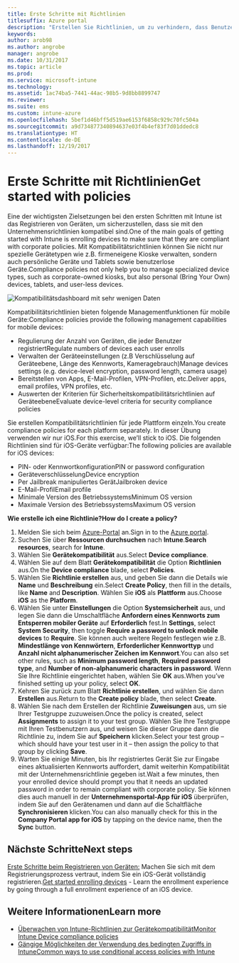 ```yaml
---
title: Erste Schritte mit Richtlinien
titlesuffix: Azure portal
description: "Erstellen Sie Richtlinien, um zu verhindern, dass Benutzer nicht autorisierte Aktionen mit ihren Geräten vornehmen."
keywords: 
author: arob98
ms.author: angrobe
manager: angrobe
ms.date: 10/31/2017
ms.topic: article
ms.prod: 
ms.service: microsoft-intune
ms.technology: 
ms.assetid: 1ac74ba5-7441-44ac-98b5-9d8bb8899747
ms.reviewer: 
ms.suite: ems
ms.custom: intune-azure
ms.openlocfilehash: 5bef1d46bff5d519ae6153f6858c929c70fc504a
ms.sourcegitcommit: a9d734877340894637e03f4b4ef83f7d01ddedc8
ms.translationtype: HT
ms.contentlocale: de-DE
ms.lasthandoff: 12/19/2017
---
```

# <a name="get-started-with-policies"></a><span data-ttu-id="9fc8a-103">Erste Schritte mit Richtlinien</span><span class="sxs-lookup"><span data-stu-id="9fc8a-103">Get started with policies</span></span>

<span data-ttu-id="9fc8a-104">Eine der wichtigsten Zielsetzungen bei den ersten Schritten mit Intune ist das Registrieren von Geräten, um sicherzustellen, dass sie mit den Unternehmensrichtlinien kompatibel sind.</span><span class="sxs-lookup"><span data-stu-id="9fc8a-104">One of the main goals of getting started with Intune is enrolling devices to make sure that they are compliant with corporate policies.</span></span> <span data-ttu-id="9fc8a-105">Mit Kompatibilitätsrichtlinien können Sie nicht nur spezielle Gerätetypen wie z.B. firmeneigene Kioske verwalten, sondern auch persönliche Geräte und Tablets sowie benutzerlose Geräte.</span><span class="sxs-lookup"><span data-stu-id="9fc8a-105">Compliance policies not only help you to manage specialized device types, such as corporate-owned kiosks, but also personal (Bring Your Own) devices, tablets, and user-less devices.</span></span>

![Kompatibilitätsdashboard mit sehr wenigen Daten](/intune/media/generic-compliance-dashboard.png)

<span data-ttu-id="9fc8a-107">Kompatibilitätsrichtlinien bieten folgende Managementfunktionen für mobile Geräte:</span><span class="sxs-lookup"><span data-stu-id="9fc8a-107">Compliance policies provide the following management capabilities for mobile devices:</span></span>

* <span data-ttu-id="9fc8a-108">Regulierung der Anzahl von Geräten, die jeder Benutzer registriert</span><span class="sxs-lookup"><span data-stu-id="9fc8a-108">Regulate numbers of devices each user enrolls</span></span>
* <span data-ttu-id="9fc8a-109">Verwalten der Geräteeinstellungen (z.B Verschlüsselung auf Geräteebene, Länge des Kennworts, Kameragebrauch)</span><span class="sxs-lookup"><span data-stu-id="9fc8a-109">Manage devices settings (e.g. device-level encryption, password length, camera usage)</span></span>
* <span data-ttu-id="9fc8a-110">Bereitstellen von Apps, E-Mail-Profilen, VPN-Profilen, etc.</span><span class="sxs-lookup"><span data-stu-id="9fc8a-110">Deliver apps, email profiles, VPN profiles, etc.</span></span>
* <span data-ttu-id="9fc8a-111">Auswerten der Kriterien für Sicherheitskompatibilitätsrichtlinien auf Geräteebene</span><span class="sxs-lookup"><span data-stu-id="9fc8a-111">Evaluate device-level criteria for security compliance policies</span></span>

<span data-ttu-id="9fc8a-112">Sie erstellen Kompatibilitätsrichtlinien für jede Plattform einzeln.</span><span class="sxs-lookup"><span data-stu-id="9fc8a-112">You create compliance policies for each platform separately.</span></span> <span data-ttu-id="9fc8a-113">In dieser Übung verwenden wir nur iOS.</span><span class="sxs-lookup"><span data-stu-id="9fc8a-113">For this exercise, we’ll stick to iOS.</span></span> <span data-ttu-id="9fc8a-114">Die folgenden Richtlinien sind für iOS-Geräte verfügbar:</span><span class="sxs-lookup"><span data-stu-id="9fc8a-114">The following policies are available for iOS devices:</span></span>

* <span data-ttu-id="9fc8a-115">PIN- oder Kennwortkonfiguration</span><span class="sxs-lookup"><span data-stu-id="9fc8a-115">PIN or password configuration</span></span>
* <span data-ttu-id="9fc8a-116">Geräteverschlüsselung</span><span class="sxs-lookup"><span data-stu-id="9fc8a-116">Device encryption</span></span>
* <span data-ttu-id="9fc8a-117">Per Jailbreak manipuliertes Gerät</span><span class="sxs-lookup"><span data-stu-id="9fc8a-117">Jailbroken device</span></span>
* <span data-ttu-id="9fc8a-118">E-Mail-Profil</span><span class="sxs-lookup"><span data-stu-id="9fc8a-118">Email profile</span></span>
* <span data-ttu-id="9fc8a-119">Minimale Version des Betriebssystems</span><span class="sxs-lookup"><span data-stu-id="9fc8a-119">Minimum OS version</span></span>
* <span data-ttu-id="9fc8a-120">Maximale Version des Betriebssystems</span><span class="sxs-lookup"><span data-stu-id="9fc8a-120">Maximum OS version</span></span>

<span data-ttu-id="9fc8a-121">__Wie erstelle ich eine Richtlinie?__</span><span class="sxs-lookup"><span data-stu-id="9fc8a-121">__How do I create a policy?__</span></span>

1. <span data-ttu-id="9fc8a-122">Melden Sie sich beim [Azure-Portal](https://portal.azure.com) an.</span><span class="sxs-lookup"><span data-stu-id="9fc8a-122">Sign in to the [Azure portal](https://portal.azure.com).</span></span>
2. <span data-ttu-id="9fc8a-123">Suchen Sie über **Ressourcen durchsuchen** nach **Intune**.</span><span class="sxs-lookup"><span data-stu-id="9fc8a-123">**Search resources**, search for **Intune**.</span></span>
3. <span data-ttu-id="9fc8a-124">Wählen Sie **Gerätekompatibilität** aus.</span><span class="sxs-lookup"><span data-stu-id="9fc8a-124">Select **Device compliance**.</span></span>
4. <span data-ttu-id="9fc8a-125">Wählen Sie auf dem Blatt **Gerätekompatibilität** die Option **Richtlinien** aus.</span><span class="sxs-lookup"><span data-stu-id="9fc8a-125">On the **Device compliance** blade, select **Policies**.</span></span>
5. <span data-ttu-id="9fc8a-126">Wählen Sie **Richtlinie erstellen** aus, und geben Sie dann die Details wie **Name** und **Beschreibung** ein.</span><span class="sxs-lookup"><span data-stu-id="9fc8a-126">Select **Create Policy**, then fill in the details, like **Name** and **Description**.</span></span> <span data-ttu-id="9fc8a-127">Wählen Sie **iOS** als **Plattform** aus.</span><span class="sxs-lookup"><span data-stu-id="9fc8a-127">Choose **iOS** as the **Platform**.</span></span>
6. <span data-ttu-id="9fc8a-128">Wählen Sie unter **Einstellungen** die Option **Systemsicherheit** aus, und legen Sie dann die Umschaltfläche **Anfordern eines Kennworts zum Entsperren mobiler Geräte** auf **Erforderlich** fest.</span><span class="sxs-lookup"><span data-stu-id="9fc8a-128">In **Settings**, select **System Security**, then toggle **Require a password to unlock mobile devices** to **Require**.</span></span> <span data-ttu-id="9fc8a-129">Sie können auch weitere Regeln festlegen wie z.B. **Mindestlänge von Kennwörtern**, **Erforderlicher Kennworttyp** und **Anzahl nicht alphanumerischer Zeichen im Kennwort**.</span><span class="sxs-lookup"><span data-stu-id="9fc8a-129">You can also set other rules, such as **Minimum password length**, **Required password type**, and **Number of non-alphanumeric characters in password**.</span></span> <span data-ttu-id="9fc8a-130">Wenn Sie Ihre Richtlinie eingerichtet haben, wählen Sie **OK** aus.</span><span class="sxs-lookup"><span data-stu-id="9fc8a-130">When you’ve finished setting up your policy, select **OK**.</span></span>
7. <span data-ttu-id="9fc8a-131">Kehren Sie zurück zum Blatt **Richtlinie erstellen**, und wählen Sie dann **Erstellen** aus.</span><span class="sxs-lookup"><span data-stu-id="9fc8a-131">Return to the **Create policy** blade, then select **Create**.</span></span>
8. <span data-ttu-id="9fc8a-132">Wählen Sie nach dem Erstellen der Richtlinie **Zuweisungen** aus, um sie Ihrer Testgruppe zuzuweisen.</span><span class="sxs-lookup"><span data-stu-id="9fc8a-132">Once the policy is created, select **Assignments** to assign it to your test group.</span></span> <span data-ttu-id="9fc8a-133">Wählen Sie Ihre Testgruppe mit Ihren Testbenutzern aus, und weisen Sie dieser Gruppe dann die Richtlinie zu, indem Sie auf **Speichern** klicken.</span><span class="sxs-lookup"><span data-stu-id="9fc8a-133">Select your test group – which should have your test user in it – then assign the policy to that group by clicking **Save**.</span></span>
9. <span data-ttu-id="9fc8a-134">Warten Sie einige Minuten, bis Ihr registriertes Gerät Sie zur Eingabe eines aktualisierten Kennworts auffordert, damit weiterhin Kompatibilität mit der Unternehmensrichtlinie gegeben ist.</span><span class="sxs-lookup"><span data-stu-id="9fc8a-134">Wait a few minutes, then your enrolled device should prompt you that it needs an updated password in order to remain compliant with corporate policy.</span></span> <span data-ttu-id="9fc8a-135">Sie können dies auch manuell in der **Unternehmensportal-App für iOS** überprüfen, indem Sie auf den Gerätenamen und dann auf die Schaltfläche **Synchronisieren** klicken.</span><span class="sxs-lookup"><span data-stu-id="9fc8a-135">You can also manually check for this in the **Company Portal app for iOS** by tapping on the device name, then the **Sync** button.</span></span>

## <a name="next-steps"></a><span data-ttu-id="9fc8a-136">Nächste Schritte</span><span class="sxs-lookup"><span data-stu-id="9fc8a-136">Next steps</span></span>

<span data-ttu-id="9fc8a-137">[Erste Schritte beim Registrieren von Geräten:](get-started-enroll.md) Machen Sie sich mit dem Registrierungsprozess vertraut, indem Sie ein iOS-Gerät vollständig registrieren.</span><span class="sxs-lookup"><span data-stu-id="9fc8a-137">[Get started enrolling devices](get-started-enroll.md) - Learn the enrollment experience by going through a full enrollment experience of an iOS device.</span></span>

## <a name="learn-more"></a><span data-ttu-id="9fc8a-138">Weitere Informationen</span><span class="sxs-lookup"><span data-stu-id="9fc8a-138">Learn more</span></span>

* [<span data-ttu-id="9fc8a-139">Überwachen von Intune-Richtlinien zur Gerätekompatibilität</span><span class="sxs-lookup"><span data-stu-id="9fc8a-139">Monitor Intune Device compliance policies</span></span>](compliance-policy-monitor.md)
* [<span data-ttu-id="9fc8a-140">Gängige Möglichkeiten der Verwendung des bedingten Zugriffs in Intune</span><span class="sxs-lookup"><span data-stu-id="9fc8a-140">Common ways to use conditional access policies with Intune</span></span>](conditional-access-intune-common-ways-use.md)
